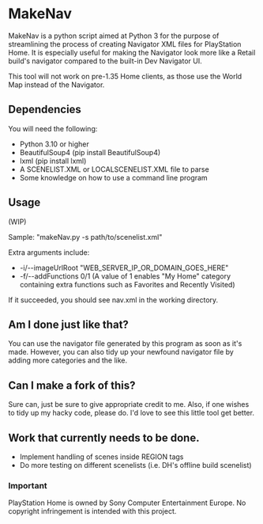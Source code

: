 # MakeNav
MakeNav is a python script aimed at Python 3 for the purpose of streamlining the process of creating Navigator XML files for PlayStation Home. It is especially useful for making the Navigator look more like a Retail build's navigator compared to the built-in Dev Navigator UI.

This tool will not work on pre-1.35 Home clients, as those use the World Map instead of the Navigator.

## Dependencies
You will need the following:
- Python 3.10 or higher
- BeautifulSoup4 (pip install BeautifulSoup4)
- lxml (pip install lxml)
- A SCENELIST.XML or LOCALSCENELIST.XML file to parse
- Some knowledge on how to use a command line program

## Usage
(WIP)

Sample: "makeNav.py -s path/to/scenelist.xml"

Extra arguments include:
- -i/--imageUrlRoot "WEB_SERVER_IP_OR_DOMAIN_GOES_HERE"
- -f/--addFunctions 0/1 (A value of 1 enables "My Home" category containing extra functions such as Favorites and Recently Visited)

If it succeeded, you should see nav.xml in the working directory.

## Am I done just like that?
You can use the navigator file generated by this program as soon as it's made. However, you can also tidy up your newfound navigator file by adding more categories and the like.

## Can I make a fork of this?
Sure can, just be sure to give appropriate credit to me. Also, if one wishes to tidy up my hacky code, please do. I'd love to see this little tool get better.

## Work that currently needs to be done.
- Implement handling of scenes inside REGION tags
- Do more testing on different scenelists (i.e. DH's offline build scenelist)

### Important
PlayStation Home is owned by Sony Computer Entertainment Europe. No copyright infringement is intended with this project.
